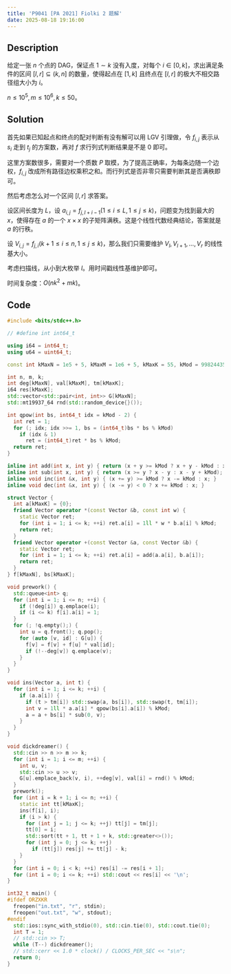 ```yaml
---
title: 'P9041 [PA 2021] Fiolki 2 题解'
date: 2025-08-18 19:16:00
---
```


## Description

给定一张 $n$ 个点的 DAG，保证点 $1\sim k$ 没有入度，对每个 $i\in[0,k]$，求出满足条件的区间 $[l,r]\subseteq(k,n]$ 的数量，使得起点在 $[1,k]$ 且终点在 $[l,r]$ 的极大不相交路径组大小为 $i$。

$n\leq 10^5,m\leq 10^6,k\leq 50$。

## Solution

首先如果已知起点和终点的配对判断有没有解可以用 LGV 引理做，令 $f_{i,j}$ 表示从 $s_i$ 走到 $t_j$ 的方案数，再对 $f$ 求行列式判断结果是不是 $0$ 即可。

这里方案数很多，需要对一个质数 $P$ 取模，为了提高正确率，为每条边随一个边权，$f_{i,j}$ 改成所有路径边权乘积之和。而行列式是否非零只需要判断其是否满秩即可。

然后考虑怎么对一个区间 $[l,r]$ 求答案。

设区间长度为 $L$，设 $a_{i,j}=f_{j,l+i-1}(1\leq i\leq L,1\leq j\leq k)$，问题变为找到最大的 $x$，使得存在 $a$ 的一个 $x\times x$ 的子矩阵满秩。这是个线性代数经典结论，答案就是 $a$ 的行秩。

设 $V_{i,j}=f_{j,i}(k+1\leq i\leq n,1\leq j\leq k)$，那么我们只需要维护 $V_{l},V_{l+1},\ldots,V_{r}$ 的线性基大小。

考虑扫描线，从小到大枚举 $l$。用时间戳线性基维护即可。

时间复杂度：$O(nk^2+mk)$。

## Code

```cpp
#include <bits/stdc++.h>

// #define int int64_t

using i64 = int64_t;
using u64 = uint64_t;

const int kMaxN = 1e5 + 5, kMaxM = 1e6 + 5, kMaxK = 55, kMod = 998244353;

int n, m, k;
int deg[kMaxN], val[kMaxM], tm[kMaxK];
i64 res[kMaxK];
std::vector<std::pair<int, int>> G[kMaxN];
std::mt19937_64 rnd(std::random_device{}());

int qpow(int bs, int64_t idx = kMod - 2) {
  int ret = 1;
  for (; idx; idx >>= 1, bs = (int64_t)bs * bs % kMod)
    if (idx & 1)
      ret = (int64_t)ret * bs % kMod;
  return ret;
}

inline int add(int x, int y) { return (x + y >= kMod ? x + y - kMod : x + y); }
inline int sub(int x, int y) { return (x >= y ? x - y : x - y + kMod); }
inline void inc(int &x, int y) { (x += y) >= kMod ? x -= kMod : x; }
inline void dec(int &x, int y) { (x -= y) < 0 ? x += kMod : x; }

struct Vector {
  int a[kMaxK] = {0};
  friend Vector operator *(const Vector &b, const int w) {
    static Vector ret;
    for (int i = 1; i <= k; ++i) ret.a[i] = 1ll * w * b.a[i] % kMod;
    return ret;
  }
  friend Vector operator +(const Vector &a, const Vector &b) {
    static Vector ret;
    for (int i = 1; i <= k; ++i) ret.a[i] = add(a.a[i], b.a[i]);
    return ret;
  }
} f[kMaxN], bs[kMaxK];

void prework() {
  std::queue<int> q;
  for (int i = 1; i <= n; ++i) {
    if (!deg[i]) q.emplace(i);
    if (i <= k) f[i].a[i] = 1;
  }
  for (; !q.empty();) {
    int u = q.front(); q.pop();
    for (auto [v, id] : G[u]) {
      f[v] = f[v] + f[u] * val[id];
      if (!--deg[v]) q.emplace(v);
    }
  }
}

void ins(Vector a, int t) {
  for (int i = 1; i <= k; ++i) {
    if (a.a[i]) {
      if (t > tm[i]) std::swap(a, bs[i]), std::swap(t, tm[i]);
      int v = 1ll * a.a[i] * qpow(bs[i].a[i]) % kMod;
      a = a + bs[i] * sub(0, v);
    }
  }
}

void dickdreamer() {
  std::cin >> n >> m >> k;
  for (int i = 1; i <= m; ++i) {
    int u, v;
    std::cin >> u >> v;
    G[u].emplace_back(v, i), ++deg[v], val[i] = rnd() % kMod;
  }
  prework();
  for (int i = k + 1; i <= n; ++i) {
    static int tt[kMaxK];
    ins(f[i], i);
    if (i > k) {
      for (int j = 1; j <= k; ++j) tt[j] = tm[j];
      tt[0] = i;
      std::sort(tt + 1, tt + 1 + k, std::greater<>());
      for (int j = 0; j <= k; ++j)
        if (tt[j]) res[j] += tt[j] - k;
    }
  }
  for (int i = 0; i < k; ++i) res[i] -= res[i + 1];
  for (int i = 0; i <= k; ++i) std::cout << res[i] << '\n';
}

int32_t main() {
#ifdef ORZXKR
  freopen("in.txt", "r", stdin);
  freopen("out.txt", "w", stdout);
#endif
  std::ios::sync_with_stdio(0), std::cin.tie(0), std::cout.tie(0);
  int T = 1;
  // std::cin >> T;
  while (T--) dickdreamer();
  // std::cerr << 1.0 * clock() / CLOCKS_PER_SEC << "s\n";
  return 0;
}
```